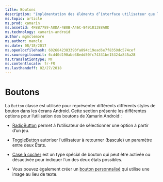 ```yaml
---
title: Boutons
description: "Implémentation des éléments d’interface utilisateur que l’utilisateur appuie sur une action à effectuer"
ms.topic: article
ms.prod: xamarin
ms.assetid: 4FBB7789-A8DA-4B8B-A46C-849181388A8D
ms.technology: xamarin-android
author: mgmclemore
ms.author: mamcle
ms.date: 08/18/2017
ms.openlocfilehash: 6026842383393fa894c19ead6e7f8350dc574cef
ms.sourcegitcommit: 6cd40d190abe38edd50fc74331be15324a845a28
ms.translationtype: MT
ms.contentlocale: fr-FR
ms.lasthandoff: 02/27/2018
---
```

# <a name="buttons"></a>Boutons

La `Button` classe est utilisée pour représenter différents différents styles de bouton dans les écrans Android. Cette section présente les différentes options pour l’utilisation des boutons de Xamarin.Android :

-   [RadioButton](~/android/user-interface/controls/buttons/radio-button.md) permet à l’utilisateur de sélectionner une option à partir d’un jeu.

-   [ToggleButton](~/android/user-interface/controls/buttons/toggle-button.md) autoriser l’utilisateur à retourner (bascule) un paramètre entre deux États.

-   [Case à cocher](~/android/user-interface/controls/buttons/check-box.md) est un type spécial de bouton qui peut être activée ou désactivée pour indiquer l’un des deux états possibles.

-   Vous pouvez également créer un [bouton personnalisé](~/android/user-interface/controls/buttons/custom-button.md) qui utilise une image au lieu de texte.
